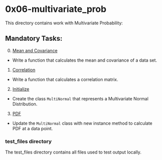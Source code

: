 # 0x06-multivariate_prob
This directory contains work with Multivariate Probability:

## Mandatory Tasks:
0. [Mean and Covariance](/math/0x06-multivariate_prob/0-mean_cov.py)
* Write a function that calculates the mean and covariance of a data set.
1. [Correlation](/math/0x06-multivariate_prob/1-correlation.py)
* Write a function that calculates a correlation matrix.
2. [Initialize](/math/0x06-multivariate_prob/multinormal.py)
* Create the class `MultiNormal` that represents a Multivariate Normal Distribution.
3. [PDF](/math/0x06-multivariate_prob/multinormal.py)
* Update the `MultiNormal` class with new instance method to calculate PDF at a data point.

### test_files directory
The test_files directory contains all files used to test output locally.
